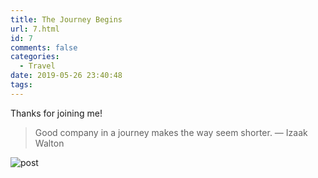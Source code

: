 ```yaml
---
title: The Journey Begins
url: 7.html
id: 7
comments: false
categories:
  - Travel
date: 2019-05-26 23:40:48
tags:
---
```


Thanks for joining me!

> Good company in a journey makes the way seem shorter. — Izaak Walton

![post](https://twentysixteendemo.files.wordpress.com/2015/11/post.png)
